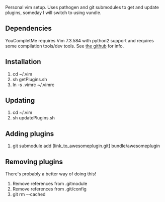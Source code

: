 Personal vim setup. Uses pathogen and git submodules to get and update plugins, someday I will switch to using vundle.

Dependencies
------------

YouCompletMe requires Vim 7.3.584 with python2 support and requires some compilation tools/dev tools. See [the github](https://github.com/Valloric/YouCompleteMe) for info.

Installation
------------

 1. cd ~/.vim
 2. sh getPlugins.sh
 3. ln -s .vimrc ~/.vimrc

Updating
--------

 1. cd ~/.vim
 2. sh updatePlugins.sh

Adding plugins
---------------

 1. git submodule add [link_to_awesomeplugin.git] bundle/awesomeplugin

Removing plugins
-----------------

There's probably a better way of doing this!

 1. Remove references from .gitmodule
 2. Remove references from .git/config
 3. git rm --cached <path-to-module></path-to-module>
